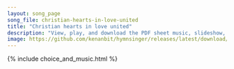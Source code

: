 ```yaml
---
layout: song_page
song_file: christian-hearts-in-love-united
title: "Christian hearts in love united"
description: "View, play, and download the PDF sheet music, slideshow, and audio. Lyrics: Christian hearts in love united: search to know God's holy will. Let his love in us ignited, more and more our spirits fill. Christ the head, and we h... english christian 4part chords"
image: https://github.com/kenanbit/hymnsinger/releases/latest/download/christian-hearts-in-love-united-trad.png
---
```


{% include choice_and_music.html %}